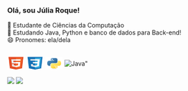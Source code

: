### Olá, sou Júlia Roque!

🔭 Estudante de Ciências da Computação
<br>
🌱 Estudando Java, Python e banco de dados para Back-end!
<br>
😄 Pronomes: ela/dela

<div style="display: inline_block"><br>
  <img align="center" alt="Rafa-HTML" height="30" width="40" src="https://raw.githubusercontent.com/devicons/devicon/master/icons/html5/html5-original.svg">
  <img align="center" alt="Rafa-CSS" height="30" width="40" src="https://raw.githubusercontent.com/devicons/devicon/master/icons/css3/css3-original.svg">
  <img align="center" alt="Rafa-Python" height="30" width="40" src="https://raw.githubusercontent.com/devicons/devicon/master/icons/python/python-original.svg">
  <img align="center" alt=Java" height="30" width="40" src="https://www.svgrepo.com/download/184143/java.svg">
</div>
<br>
<div> 
  <a href = "mailto:jproque@sga.pucminas.br"><img src="https://img.shields.io/badge/-Gmail-%23333?style=for-the-badge&logo=gmail&logoColor=white" target="_blank"></a>
  <a href="https://www.linkedin.com/in/j%C3%BAlia-pinheiro-roque-900206256/" target="_blank"><img src="https://img.shields.io/badge/-LinkedIn-%230077B5?style=for-the-badge&logo=linkedin&logoColor=white" target="_blank"></a> 

</div>
